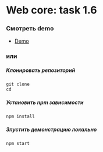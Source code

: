 # Web core: task 1.6

### Смотреть demo
- [Demo](https://skiplik.github.io/task-web-core/)

### или
##### Клонировать репозиторий
```
git clone 
cd 
```
##### Установить npm зависимости
```
npm install
```
##### Зпустить демонстрацию локально
```
npm start
```
